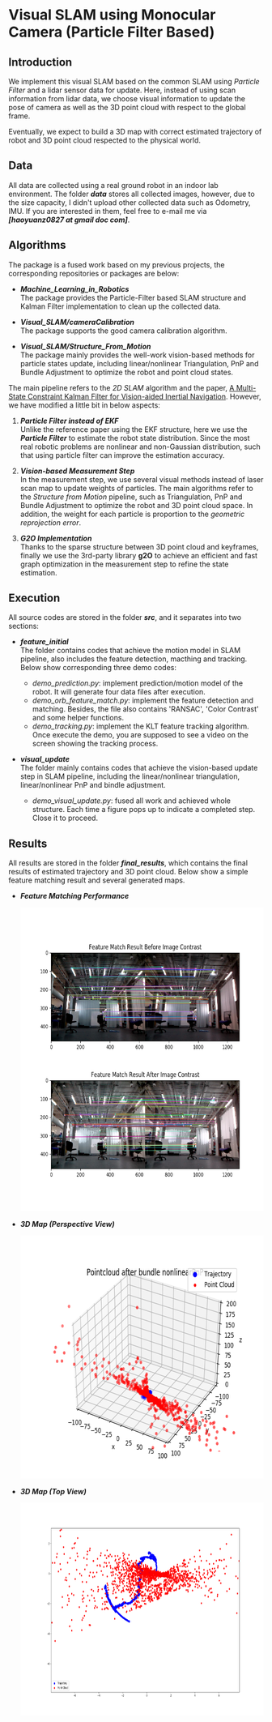 # Visual SLAM using Monocular Camera (Particle Filter Based)

Introduction
------------
We implement this visual SLAM based on the common SLAM using _Particle Filter_ and a lidar sensor data for update. Here, instead of using scan information from lidar data, we choose visual information to update the pose of camera as well as the 3D point cloud with respect to the global frame.       

Eventually, we expect to build a 3D map with correct estimated trajectory of robot and 3D point cloud respected to the physical world.


Data
----
All data are collected using a real ground robot in an indoor lab environment. The folder **_data_** stores all collected images, however, due to the size capacity, I didn't upload other collected data such as Odometry, IMU. If you are interested in them, feel free to e-mail me via **_[haoyuanz0827 at gmail doc com]_**. 


Algorithms
----------
The package is a fused work based on my previous projects, the corresponding repositories or packages are below:
* **_Machine_Learning_in_Robotics_**            
  The package provides the Particle-Filter based SLAM structure and Kalman Filter implementation to clean up the collected data.

* **_Visual_SLAM/cameraCalibration_**            
  The package supports the good camera calibration algorithm.
  
* **_Visual_SLAM/Structure_From_Motion_**                 
  The package mainly provides the well-work vision-based methods for particle states update, including linear/nonlinear Triangulation, PnP and Bundle Adjustment to optimize the robot and point cloud states.


The main pipeline refers to the _2D SLAM_ algorithm and the paper, [A Multi-State Constraint Kalman Filter
for Vision-aided Inertial Navigation](https://pdfs.semanticscholar.org/2e79/75fb0351638bd2646a217e5885ae56ca5cff.pdf). However, we have modified a little bit in below aspects:

1. **_Particle Filter instead of EKF_**               
  Unlike the reference paper using the EKF structure, here we use the **_Particle Filter_** to estimate the robot state distribution. Since the most real robotic problems are nonlinear and non-Gaussian distribution, such that using particle filter can improve the estimation accuracy.             

2. **_Vision-based Measurement Step_**                
  In the measurement step, we use several visual methods instead of laser scan map to update weights of particles. The main algorithms refer to the _Structure from Motion_ pipeline, such as Triangulation, PnP and Bundle Adjustment to optimize the robot and 3D point cloud space. In addition, the weight for each particle is proportion to the _geometric reprojection error_.      
  
3. **_G2O Implementation_**             
  Thanks to the sparse structure between 3D point cloud and keyframes, finally we use the 3rd-party library **g2O** to achieve an efficient and fast graph optimization in the measurement step to refine the state estimation.
  

Execution
---------
All source codes are stored in the folder **_src_**, and it separates into two sections:
* **_feature_initial_**                         
  The folder contains codes that achieve the motion model in SLAM pipeline, also includes the feature detection, macthing and tracking. Below show corresponding three demo codes:
    * _demo_prediction.py_: implement prediction/motion model of the robot. It will generate four data files after execution.
    * _demo_orb_feature_match.py_: implement the feature detection and matching. Besides, the file also contains 'RANSAC', 'Color Contrast' and some helper functions.
    * _demo_tracking.py_: implement the KLT feature tracking algorithm. Once execute the demo, you are supposed to see a video on the screen showing the tracking process. 

* **_visual_update_**                         
  The folder mainly contains codes that achieve the vision-based update step in SLAM pipeline, including the linear/nonlinear triangulation, linear/nonlinear PnP and bindle adjustment. 
    * _demo_visual_update.py_: fused all work and achieved whole structure. Each time a figure pops up to indicate a completed step. Close it to proceed. 
    

Results
-------
All results are stored in the folder **_final_results_**, which contains the final results of estimated trajectory and 3D point cloud. Below show a simple feature matching result and several generated maps.

* **_Feature Matching Performance_**
  <div align=center>
    <img width="600" height="600" src="./final_results/featureMatching.png", alt="feature matching"/>
  </div>   

* **_3D Map (Perspective View)_**
  <div align=center>
    <img width="640" height="480" src="./final_results/PC_after_bundle.png", alt="3D PC"/>
  </div>   

* **_3D Map (Top View)_**
  <div align=center>
    <img width="800" height="420" src="./final_results/traj_pc_linearT.png", alt="3D PC top"/>
  </div>   

